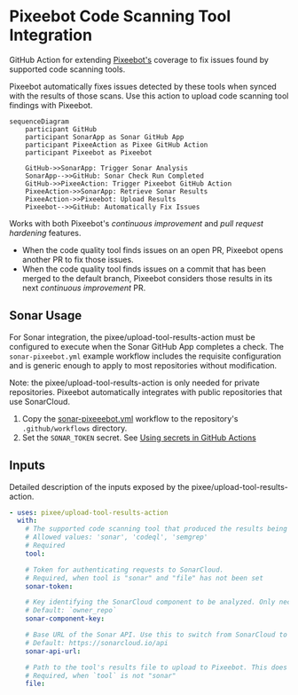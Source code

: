 # Pixeebot Code Scanning Tool Integration

GitHub Action for extending [Pixeebot's](https://pixee.ai/) coverage to fix
issues found by supported code scanning tools.

Pixeebot automatically fixes issues detected by these tools when synced with the
results of those scans. Use this action to upload code scanning tool findings
with Pixeebot.

```mermaid
sequenceDiagram
    participant GitHub
    participant SonarApp as Sonar GitHub App
    participant PixeeAction as Pixee GitHub Action
    participant Pixeebot as Pixeebot

    GitHub->>SonarApp: Trigger Sonar Analysis
    SonarApp-->>GitHub: Sonar Check Run Completed
    GitHub->>PixeeAction: Trigger Pixeebot GitHub Action
    PixeeAction->>SonarApp: Retrieve Sonar Results
    PixeeAction->>Pixeebot: Upload Results
    Pixeebot-->>GitHub: Automatically Fix Issues
```

Works with both Pixeebot's _continuous improvement_ and _pull request hardening_
features.

- When the code quality tool finds issues on an open PR, Pixeebot opens another
  PR to fix those issues.
- When the code quality tool finds issues on a commit that has been merged to
  the default branch, Pixeebot considers those results in its next _continuous
  improvement_ PR.

## Sonar Usage

For Sonar integration, the pixee/upload-tool-results-action must be configured
to execute when the Sonar GitHub App completes a check. The `sonar-pixeebot.yml`
example workflow includes the requisite configuration and is generic enough to
apply to most repositories without modification.

Note: the pixee/upload-tool-results-action is only needed for private
repositories. Pixeebot automatically integrates with public repositories that
use SonarCloud.

1. Copy the [sonar-pixeeebot.yml](./examples/sonar-pixeebot.yml) workflow to the
   repository's `.github/workflows` directory.
1. Set the `SONAR_TOKEN` secret. See
   [Using secrets in GitHub Actions](https://docs.github.com/en/actions/security-guides/using-secrets-in-github-actions)

## Inputs

Detailed description of the inputs exposed by the
pixee/upload-tool-results-action.

```yaml
- uses: pixee/upload-tool-results-action
  with:
    # The supported code scanning tool that produced the results being uploaded to Pixeebot.
    # Allowed values: 'sonar', 'codeql', 'semgrep'
    # Required
    tool:

    # Token for authenticating requests to SonarCloud.
    # Required, when tool is "sonar" and "file" has not been set
    sonar-token:

    # Key identifying the SonarCloud component to be analyzed. Only necessary if deviating from SonarCloud's established convention.
    # Default: `owner_repo`
    sonar-component-key:

    # Base URL of the Sonar API. Use this to switch from SonarCloud to SonarQube.
    # Default: https://sonarcloud.io/api
    sonar-api-url:

    # Path to the tool's results file to upload to Pixeebot. This does not apply to SonarCloud integration, because the action retrieves the results directly from SonarCloud.
    # Required, when `tool` is not "sonar"
    file:
```
